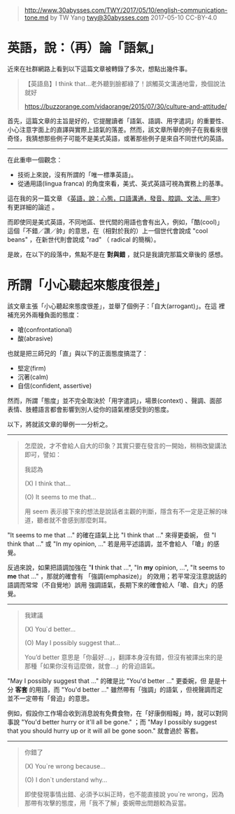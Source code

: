 ﻿> http://www.30abysses.com/TWY/2017/05/10/english-communication-tone.md
> by TW Yang <twy@30abysses.com> 2017-05-10 CC-BY-4.0

# 英語，說：（再）論「語氣」

近來在社群網路上看到以下這篇文章被轉錄了多次，想點出幾件事。

> 【英語島】I think that…老外聽到臉都綠了！誤觸英文溝通地雷，換個說法就好
>
> https://buzzorange.com/vidaorange/2015/07/30/culture-and-attitude/

首先，這篇文章的主旨是好的，它提醒讀者「語氣、語調、用字遣詞」的重要性、
小心注意字面上的直譯與實際上語氣的落差。然而，該文章所舉的例子在我看來很
奇怪，我猜想那些例子可能不是美式英語，或著那些例子是來自不同世代的英語。

---
在此重申一個觀念：

* 技術上來說，沒有所謂的「唯一標準英語」。
* 從通用語(lingua franca) 的角度來看，美式、英式英語可視為實務上的基準。

這在我的另一篇文章
《[英語，說：心態，口語溝通，發音、腔調、文法、用字][1]》 有更詳細的論述
。

[1]: http://www.30abysses.com/TWY/2017/02/13/english-verbal-communication.html

而即使同是美式英語，不同地區、世代間的用語也會有出入，例如，「酷(cool)」
這個「不錯／讚／帥」的意思，在（相對於我的）上一個世代會說成
"cool beans"  ，在新世代則會說成 "rad"  （ radical  的簡稱）。

是故，在以下的段落中，焦點不是在  **對與錯**  ，就只是我讀完那篇文章後的
感想。



# 所謂「小心聽起來態度很差」

該文章主張「小心聽起來態度很差」，並舉了個例子：「自大(arrogant)」。在這
裡補充另外兩種負面的態度：

* 嗆(confrontational)
* 酸(abrasive)

也就是把三師兄的「直」與以下的正面態度搞混了：

* 堅定(firm)
* 沉著(calm)
* 自信(confident, assertive)

然而，所謂「態度」並不完全取決於「用字遣詞」，場景(context) 、聲調、面部
表情、肢體語言都會影響到別人從你的語氣裡感受到的態度。

以下，將就該文章的舉例一一分析之。

---
> 怎麼說，才不會給人自大的印象？其實只要在發言的一開始，稍稍改變講法即可，譬如：
>
> 我認為
>
> (X) I think that…
>
> (O) It seems to me that…
>
> 用 seem 表示接下來的想法是說話者主觀的判斷，隱含有不一定是正解的味道，聽者就不會感到那麼刺耳。

"It seems to me that ..." 的確在語氣上比 "I think that ..." 來得更委婉，
但 "I think that ..." 或 "In my opinion, ..." 若是用平述語調，並不會給人
「嗆」的感覺。

反過來說，如果把語調加強在 "**I** think that ...",
"In **my** opinion, ...", "It seems to **me** that ..." ，那就的確會有
「強調(emphasize)」 的效用；若平常沒注意說話的語調而常常（不自覺地）誤用
強調語氣，長期下來的確會給人「嗆、自大」的感覺。

---
> 我建議
>
> (X) You`d better…
>
> (O) May I possibly suggest that…
>
> You’d better 意思是「你最好…」，翻譯本身沒有錯，但沒有被譯出來的是那種「如果你沒有這麼做，就會…」的脅迫語氣。

"May I possibly suggest that ..." 的確是比 "You'd better ..." 更委婉，但
是是十分  **客套**  的用語，而 "You'd better ..." 雖然帶有「強調」的語氣
，但視聲調而定並不一定帶有「脅迫」的意思。

例如，假設你工作場合收到消息說有免費食物，在「好康倒相報」時，就可以對同
事說 "You'd better hurry or it'll all be gone." ；而 "May I possibly
suggest that you should hurry up or it will all be gone soon."  就會過於
客套。

---
> 你錯了
>
> (X) You`re wrong because…
>
> (O) I don`t understand why…
>
> 即使發現事情出錯、必須予以糾正時，也不能直接說  you`re wrong，因為那帶有攻擊的態度，用「我不了解」委婉帶出問題較為妥當。
